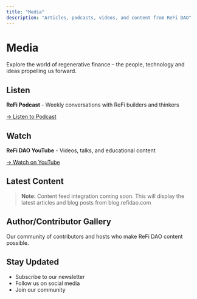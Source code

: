 ```yaml
---
title: "Media"
description: "Articles, podcasts, videos, and content from ReFi DAO"
---
```


# Media

Explore the world of regenerative finance – the people, technology and ideas propelling us forward.

## Listen

**ReFi Podcast** - Weekly conversations with ReFi builders and thinkers

[→ Listen to Podcast](https://podcast.refidao.com)

## Watch

**ReFi DAO YouTube** - Videos, talks, and educational content

[→ Watch on YouTube](https://youtube.com/@refidao)

## Latest Content

> **Note:** Content feed integration coming soon. This will display the latest articles and blog posts from blog.refidao.com

## Author/Contributor Gallery

Our community of contributors and hosts who make ReFi DAO content possible.

## Stay Updated

- Subscribe to our newsletter
- Follow us on social media
- Join our community


